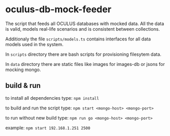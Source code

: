 # oculus-db-mock-feeder
The script that feeds all OCULUS databases with mocked data. All the data is valid, models real-life scenarios and is consistent between collections.

Additionaly the file `scripts/models.ts` contains interfaces for all data models used in the system.

In `scripts` directory there are bash scripts for provisioning filesytem data.

In `data` directory there are static files like images for images-db or jsons for mocking mongo.

## build & run
to install all dependencies type: `npm install`

to build and run the script type: `npm start <mongo-host> <mongo-port>`

to run without new build type: `npm run go <mongo-host> <mongo-port>`

example: `npm start 192.168.1.251 2500`
